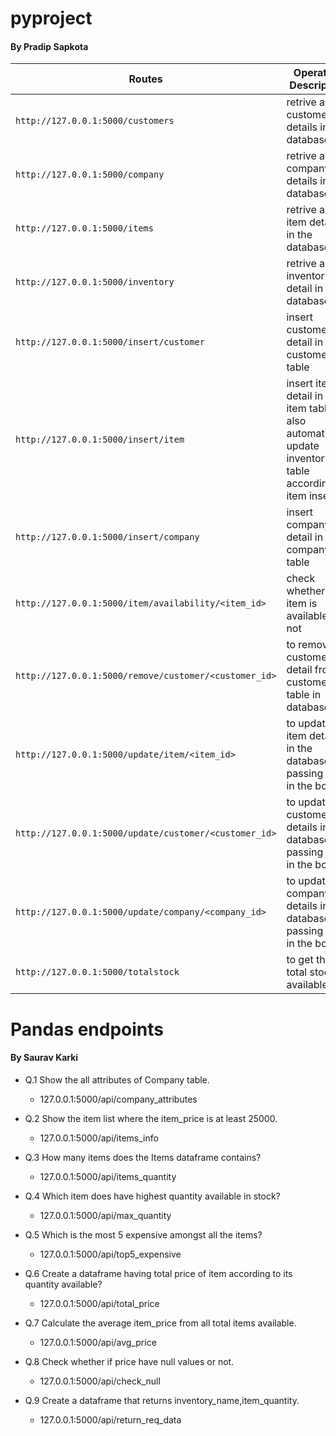 # pyproject

#### By Pradip Sapkota

| Routes | Operation Description |
| ----------- | ----------- |
| `http://127.0.0.1:5000/customers` | retrive all the customer details in the database |
| `http://127.0.0.1:5000/company` | retrive all company details in database |
| `http://127.0.0.1:5000/items` | retrive all item details in the database |
| `http://127.0.0.1:5000/inventory` | retrive all inventory detail in database |
| `http://127.0.0.1:5000/insert/customer` | insert customer detail in the customer table |
| `http://127.0.0.1:5000/insert/item` | insert item detail in the item table also automatically update inventory table according to item inserted |
| `http://127.0.0.1:5000/insert/company` | insert company detail in the company table |
| `http://127.0.0.1:5000/item/availability/<item_id>` | check whether the item is available or not |
| `http://127.0.0.1:5000/remove/customer/<customer_id>` | to remove customer detail from customer table in database |
| `http://127.0.0.1:5000/update/item/<item_id>` | to update item details in the database by passing json in the body |
| `http://127.0.0.1:5000/update/customer/<customer_id>` | to update customer details in the database by passing json in the body |
| `http://127.0.0.1:5000/update/company/<company_id>` | to update company details in the database by passing json in the body |
| `http://127.0.0.1:5000/totalstock` | to get the total stocks available |



# Pandas endpoints
#### By Saurav Karki

 - Q.1 Show the all attributes of Company table.
     - 127.0.0.1:5000/api/company_attributes

 - Q.2 Show the item list where the item_price is at least 25000.
     - 127.0.0.1:5000/api/items_info

 - Q.3 How many items does the Items dataframe contains?
     - 127.0.0.1:5000/api/items_quantity  

 - Q.4 Which item does have highest quantity available in stock?       
      - 127.0.0.1:5000/api/max_quantity

 - Q.5 Which is the most 5 expensive amongst all the items?
      - 127.0.0.1:5000/api/top5_expensive     

 - Q.6 Create a dataframe having total price of item according to its quantity available?
      - 127.0.0.1:5000/api/total_price   

 - Q.7 Calculate the average item_price from all total items available.
      - 127.0.0.1:5000/api/avg_price   

 - Q.8 Check whether if price have null values or not.
      - 127.0.0.1:5000/api/check_null

 - Q.9 Create a dataframe that returns inventory_name,item_quantity.
      - 127.0.0.1:5000/api/return_req_data    
